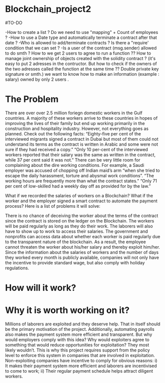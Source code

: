 # Blockchain_project2

#TO-DO

-How to create a list ? Do we need to use "mapping" + Count of employees ?
-How to use a Date type and automatically terminate a contract after that date ?
-Who is allowed to add/terminate contracts ? Is there a "require' condition that we can set ?
-Is a user of the contract (msg.sender) allowed to do smth ?
How to we get 2 users to agree to run a function ??
How to manage joint ownership of objects created with the solidity contract ? (it's easy to put 2 adresses in the contructor. But how to check if the owners of the two adresses called the function at the same time ?? Double private key signature or smth.)
we want to know how to make an information (example : salary) owned by only 2 users .

# The Problem

There are over over 2.5 million foriegn domestic workers in the Gulf countries. A majority of these workers arrive to these countries in hopes of improving the lives of their family but end up working primarily in the construction and hospitality industry. However, not everything goes as planned. Check out the following facts:
“Eighty-five per cent of the interviewed migrants signed a contract in Dubai but most of them could not understand its terms as the contract is written in Arabic and some were not sure if they had received a copy.”
“Only 10 per-cent of the interviewed workers reported that their salary was the same as written in the contract, while 37 per cent said it was not.”
There can be very little room for complaining about the dire working conditions. For example, a Saudi employer was accused of chopping off Indian maid’s arm “when she tried to escape the daily harassment, torture and abysmal work conditions”.
“The working hours are frequently more than what the contract states.”
“Only 71 per cent of low-skilled had a weekly day off as provided for by the law.”

What if we recorded the salaries of workers on a Blockchain?
What if the worker and the employer signed a smart contract to automate the payment process? Here is a list of problems it will solve:

There is no chance of deceiving the worker about the terms of the contract since the contract is stored on the ledger on the Blockchain.
The workers will be paid regularly as long as they do their work.
The laborers will also have to show up to work to access their salaries.
The government and nonprofits can access data about whether each worker is paid regularly due to the transparent nature of the blockchain. As a result, the employee cannot threaten the worker about his/her salary and thereby exploit him/her.
Since the information about the salaries of workers and the number of days they worked every month is publicly available, companies will not only have the incentive to provide standard wage, but also comply with holiday regulations.

# How will it work?



# Why it is worth working on it?

Millions of laborers are exploited and they deserve help. That in itself should be the primary motivation of the project. Additionally, automating payrolls also makes the payment system more efficient and transparent.
But why would employers comply with this idea?
Why would exploiters agree to something that would reduce opportunities for exploitation? They most likely wouldn’t. This is why this project requires support from the policy level to enforce this system in companies that are involved in exploitation.
Non-exploiting companies have incentive to comply for obvious reasons: i) It makes their payment system more efficient and laborers are incentivised to come to work; ii) Their regular payment schedule helps attract diligent workers.
